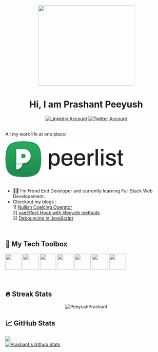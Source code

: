 <div align="center">
<img src="https://res.cloudinary.com/doohtm4bs/image/upload/v1661883860/undraw_Firmware_re_fgdy-removebg-preview_jomlsd.jpg" width="300" height="250"/>
<br>

# Hi, I am Prashant Peeyush
  </div>
  <div align=center>
  <a href="https://www.linkedin.com/in/prashant-peeyush-9369bb19a/"><img src="https://cdn.worldvectorlogo.com/logos/linkedin-icon-2.svg" title="Linkedin" alt="Linkedin Account" width="30"/></a>
  <a href="https://twitter.com/PrashantPeeyush"><img src="https://cdn.worldvectorlogo.com/logos/twitter-6.svg" title="Twitter" alt="Twitter Account" width="40"/></a>
  <br><br>
</div>
  <p>All my work life at one place:<p>
  <a href="https://peerlist.io/rutvikumak"><img src="https://github.com/Siddhant-K-code/Siddhant-K-code/raw/master/PL%20Logo%20-%20Primary.svg"></a>
  <br>
 <br>
  
  
* 👨‍💻 I’m Frond End Developer and currently learning Full Stack Web Developement.
* Checkout my blogs :<br>
  1] <a href="https://prashant3003.hashnode.dev/nullish-coalescing-operator-a-gift-to-modern-developers" target="_blank"> Nullish Coelcing Operator </a> <br>
  2] <a href="https://prashant3003.hashnode.dev/useeffect-hook-with-lifecycle-methods" target="_blank"> useEffect Hook with lifecycle methods </a><br>
  3] <a href="https://prashant3003.hashnode.dev/debouncing-in-javascript" target="_blank"> Debouncing in JavaScript </a>
  
<br>
  
## 🧰 My Tech Toolbox

<p>
<img src="https://cdn.jsdelivr.net/gh/devicons/devicon/icons/html5/html5-original.svg" width="50" height="50"/>
<img src="https://cdn.jsdelivr.net/gh/devicons/devicon/icons/css3/css3-original.svg" width="50" height="50"/>
<img src="https://cdn.jsdelivr.net/gh/devicons/devicon/icons/javascript/javascript-original.svg"width="50" height="50" />
<img src="https://cdn.jsdelivr.net/gh/devicons/devicon/icons/typescript/typescript-original.svg" width="50" height="50"/>
 <img src="https://cdn.jsdelivr.net/gh/devicons/devicon/icons/react/react-original.svg"  width="50" height="50"/>
<img src="https://cdn.jsdelivr.net/gh/devicons/devicon/icons/visualstudio/visualstudio-plain.svg" width="50" height="50"/>
<img src="https://cdn.jsdelivr.net/gh/devicons/devicon/icons/jira/jira-original-wordmark.svg"width="50" height="50" />
  </p>
<br>  
  
## 🔥 Streak Stats
<p align="center"><img src="https://github-readme-streak-stats.herokuapp.com/?user=PeeyushPrashant&theme=algolia" alt="PeeyushPrashant"  /></p>

## &#x1f4c8; GitHub Stats

 <div>
<a href="https://github.com/PeeyushPrashant/PeeyushPrashant">
  <img align="center" src="https://github-readme-stats.vercel.app/api/top-langs/?username=PeeyushPrashant&title_color=ffffff&text_color=c9cacc&icon_color=2bbc8a&bg_color=1d1f21&langs_count=3" />
</a>
   <br/>
<a href="https://github.com/PeeyushPrashant/PeeyushPrashant">
  <img align="center" src="https://github-readme-stats.vercel.app/api?username=PeeyushPrashant&show_icons=true&line_height=27&count_private=true&title_color=ffffff&text_color=c9cacc&icon_color=2bbc8a&bg_color=1d1f21" alt="Prashant's Github Stats" />
</a>
</div>
<br>
